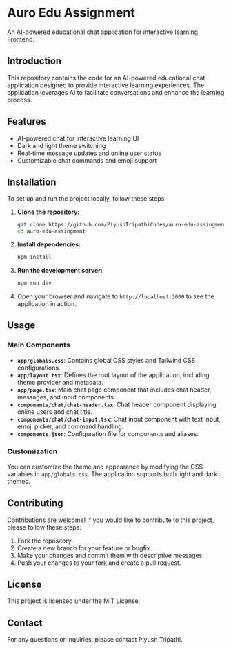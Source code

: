 # Auro Edu Assignment

An AI-powered educational chat application for interactive learning Frontend.

## Introduction

This repository contains the code for an AI-powered educational chat application designed to provide interactive learning experiences. The application leverages AI to facilitate conversations and enhance the learning process.

## Features

- AI-powered chat for interactive learning UI
- Dark and light theme switching
- Real-time message updates and online user status
- Customizable chat commands and emoji support

## Installation

To set up and run the project locally, follow these steps:

1. **Clone the repository:**
   ```sh
   git clone https://github.com/PiyushTripathiCodes/auro-edu-assingment.git
   cd auro-edu-assingment
   ```

2. **Install dependencies:**
   ```sh
   npm install
   ```

3. **Run the development server:**
   ```sh
   npm run dev
   ```

4. Open your browser and navigate to `http://localhost:3000` to see the application in action.

## Usage

### Main Components

- **`app/globals.css`**: Contains global CSS styles and Tailwind CSS configurations.
- **`app/layout.tsx`**: Defines the root layout of the application, including theme provider and metadata.
- **`app/page.tsx`**: Main chat page component that includes chat header, messages, and input components.
- **`components/chat/chat-header.tsx`**: Chat header component displaying online users and chat title.
- **`components/chat/chat-input.tsx`**: Chat input component with text input, emoji picker, and command handling.
- **`components.json`**: Configuration file for components and aliases.

### Customization

You can customize the theme and appearance by modifying the CSS variables in `app/globals.css`. The application supports both light and dark themes.

## Contributing

Contributions are welcome! If you would like to contribute to this project, please follow these steps:

1. Fork the repository.
2. Create a new branch for your feature or bugfix.
3. Make your changes and commit them with descriptive messages.
4. Push your changes to your fork and create a pull request.

## License

This project is licensed under the MIT License.

## Contact

For any questions or inquiries, please contact Piyush Tripathi.
